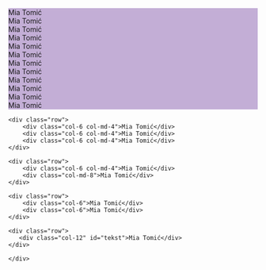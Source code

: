 <!DOCTYPE html>
<html lang="en">
<head>
    <link rel="stylesheet" href="https://stackpath.bootstrapcdn.com/bootstrap/4.3.1/css/bootstrap.min.css" integrity="sha384-ggOyR0iXCbMQv3Xipma34MD+dH/1fQ784/j6cY/iJTQUOhcWr7x9JvoRxT2MZw1T" crossorigin="anonymous">
    <meta charset="UTF-8">
    <meta name="viewport" content="width=device-width, initial-scale=1.0">
    <title>Boststrap grids</title>
</head>

<style>
.col-1{
    background-color: #c3aed6;
}

.col-6{
    background-color: #c3aed6;
    text-align: center;
}

.col-12{
    background-color: #c3aed6;
}
.col-md-6{
    background-color: #c3aed6; 
}
.col-md-8{ 
    background-color: #c3aed6;
}
#tekst{
    text-align: center;
}
</style>

<body>
    <div class="container">
        <div class="row">
            <div class="col-1">Mia Tomić</div>
            <div class="col-1">Mia Tomić</div>
            <div class="col-1">Mia Tomić</div>
            <div class="col-1">Mia Tomić</div>
            <div class="col-1">Mia Tomić</div>
            <div class="col-1">Mia Tomić</div>
            <div class="col-1">Mia Tomić</div>
            <div class="col-1">Mia Tomić</div>
            <div class="col-1">Mia Tomić</div>
            <div class="col-1">Mia Tomić</div>
            <div class="col-1">Mia Tomić</div>
            <div class="col-1">Mia Tomić</div>
    </div>

    <div class="row">
        <div class="col-6 col-md-4">Mia Tomić</div>
        <div class="col-6 col-md-4">Mia Tomić</div>
        <div class="col-6 col-md-4">Mia Tomić</div>
    </div>

    <div class="row">
        <div class="col-6 col-md-4">Mia Tomić</div>
        <div class="col-md-8">Mia Tomić</div>
    </div>

    <div class="row">
        <div class="col-6">Mia Tomić</div>
        <div class="col-6">Mia Tomić</div>
    </div>

    <div class="row">
       <div class="col-12" id="tekst">Mia Tomić</div> 
    </div>
    
    </div>
</body>
</html>
